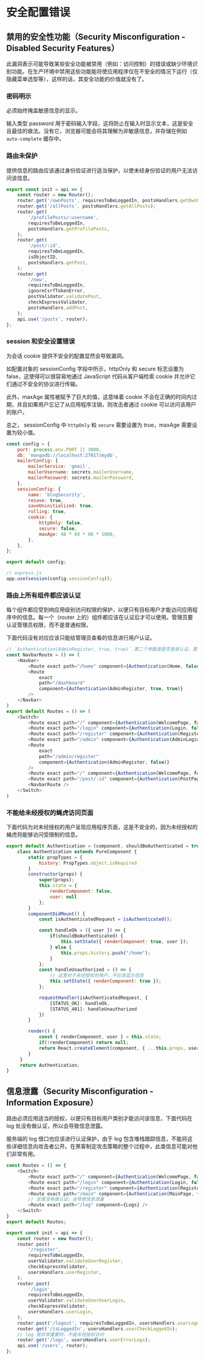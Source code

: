 # 安全配置错误

## 禁用的安全性功能（Security Misconfiguration - Disabled Security Features）

此漏洞表示可能导致某些安全功能被禁用（例如：访问控制）的错误或缺少环境识别功能。在生产环境中禁用这些功能能将使应用程序仅在不安全的情况下运行（仅隐藏菜单选型等），这样的话，其安全功能的价值就没有了。

### 密码明示

必须始终掩盖敏感信息的显示。

输入类型 password 用于密码输入字段，这将防止在输入时显示文本，这是安全且最佳的做法。没有它，浏览器可能会将其理解为非敏感信息，并存储在例如 `auto-complete` 缓存中。

### 路由未保护

提供信息的路由应该通过身份验证进行适当保护，以使未经身份验证的用户无法访问该信息。

```js
export const init = api => {
    const router = new Router();
    router.get('/ownPosts', requiresToBeLoggedIn, postsHandlers.getOwnPosts);
    router.get('/allPosts', postsHandlers.getAllPosts);
    router.get(
        '/profilePosts/:username',
        requiresToBeLoggedIn,
        postsHandlers.getProfilePosts,
    );
    router.get(
        '/post/:id',
        requiresToBeLoggedIn,
        isObjectID,
        postsHandlers.getPost,
    );
    router.get(
        '/new',
        requiresToBeLoggedIn,
        ignoreCsrfTokenError,
        postValidator.validatePost,
        checkExpressValidator,
        postsHandlers.addPost,
    );
    api.use('/posts', router);
};
```

### session 和安全设置错误

为会话 cookie 提供不安全的配置显然会导致漏洞。

如配置对象的 sessionConfig 字段中所示，httpOnly 和 secure 标志设置为 false，这使得可以很容易地通过 JavaScript 代码从客户端检索 cookie 并允许它们通过不安全的协议进行传输。

此外，maxAge 属性被赋予了巨大的值，这意味着 cookie 不会在正确的时间内过期，并且如果用户忘记了从应用程序注销，则攻击者通过 cookie 可以访问该用户的账户。

总之， sessionConfig 中 `httpOnly` 和 `secure` 需要设置为 true，maxAge 需要设置为较小值。

```js
const config = {
    port: process.env.PORT || 3000,
    db: 'mongodb://localhost:27017/mydb',
    mailerConfig: {
        mailerService: 'gmail',
        mailerUsername: secrets.mailerUsername,
        mailerPassword: secrets.mailerPassword,
    },
    sessionConfig: {
        name: 'blogSecurity',
        resave: true,
        saveUninitialized: true,
        rolling: true,
        cookie: {
            httpOnly: false,
            secure: false,
            maxAge: 48 * 60 * 60 * 1000,
        },
    },
};

export default config;

// express.js
app.use(session(config.sessionConfig));
```

### 路由上所有组件都应该认证

每个组件都应受到响应用级别访问权限的保护，以便只有目标用户才能访问应用程序中的信息。每一个（router 上的）组件都应该在认证后才可以使用。管理员要认证管理员权限，而不是普通权限。

下面代码没有对应应该只能给管理员查看的信息进行用户认证。


```js
// `Authentication(AdminRegister, true, true)` 第二个参数是是否登录认证，第三个参数是是否对管理员权限认证
const NavbarRoute = () => (
    <Navbar>
        <Route exact path="/home" component={Authentication(Home, false)} />
        <Route
            exact
            path="/dashboard"
            component={Authentication(AdminRegister, true, true)}
        />
    </Navbar>
)
export default Routes = () => (
    <Switch>
        <Route exact path="/" component={Authentication(WelcomePage, false)} />
        <Route exact path="/login" component={Authentication(Login, false)} />
        <Route exact path="/register" component={Authentication(Register, false)} />
        <Route exact path="/admin" component={Authentication(AdminLogin, false)} />
        <Route
            exact
            path="/admin/register"
            component={Authentication(AdminRegister, false)}
        />
        <Route exact path="/" component={Authentication(WelcomePage, false)} />
        <Route exact path="/post/:id" component={Authentication(PostPage)} />
        <NavbarRoute />
    </Switch>
)
```

### 不能给未经授权的蝇虎访问页面

下面代码为对未经授权的用户呈现应用程序页面，这是不安全的，因为未经授权的蝇虎将能够访问受限制的信息。

```js
export default Authentication = (component, shouldBeAuthenticated = true) => {
    class Authentication extends PureComponent {
        static propTypes = {
            history: PropTypes.object.isRequired
        }
        constructor(props) {
            super(props);
            this.state = {
                renderComponent: false,
                user: null
            };
        }
        componentDidMount() {
            const isAuthenticatedRequest = isAuthenticated();

            const handleOk = ({ user }) => {
                if(shouldBeAuthenticated) {
                    this.setState({ renderComponent: true, user });
                } else {
                    this.props.history.push("/home");
                }
            };
            const handleUnauthorized = () => {
                // 这里对于未经授权的用户，不应该显示信息
                this.setState({ renderComponent: true });
            };

            requestHandler(isAuthenticatedRequest, {
                [STATUS_OK]: handleOk,
                [STATUS_401]: handleUnauthorized
            })
        }

        render() {
            const { renderComponent, user } = this.state;
            if(!renderComponent) return null;
            return React.createElement(component, { ...this.props, user });
        }
     }
     return Authentication;
}
```

## 信息泄露（Security Misconfiguration - Information Exposure）

路由必须应用适当的授权，以便只有目标用户类别才能访问该信息，下面代码在 log 处没有做认证，所以会导致信息泄露。

服务端的 log 借口也应该进行认证保护，由于 log 包含堆栈跟踪信息，不能将这些详细信息向攻击者公开。在黑客制定攻击策略的整个过程中，此类信息可能对他们非常有用。

```js
const Routes = () => {
    <Switch>
        <Route exact path="/" component={Authentication(WelcomePage, false)} />
        <Route exact path="/login" component={Authentication(Login, false)} />
        <Route exact path="/register" component={Authentication(Register, false)} />
        <Route exact path="/main" component={Authentication(MainPage, false)} />
        // 这里没有做认证，会导致信息泄露
        <Route exact path="/log" component={Logs} />
    </Switch>
}
export default Routes;
```

```js
export const init = api => {
    const router = new Router();
    router.post(
        '/register',
        requiresToBeLoggedIn,
        userValidator.validateUserRegister,
        checkExpressValidator,
        usersHandlers.userRegister,
    );
    router.post(
        '/login',
        requiresToBeLoggedIn,
        userValidator.validateUserUserLogin,
        checkExpressValidator,
        usersHandlers.userLogin,
    );
    router.post('/logout', requiresToBeLoggedIn, usersHandlers.userLogout);
    router.get('/isLoggedIn', usersHandlers.userCheckLoggedIn);
    // log 是非常重要的，不能未经授权访问
    router.get('/logs', usersHandlers.userErrorLogs);
    api.use('/users', router);
};
```

